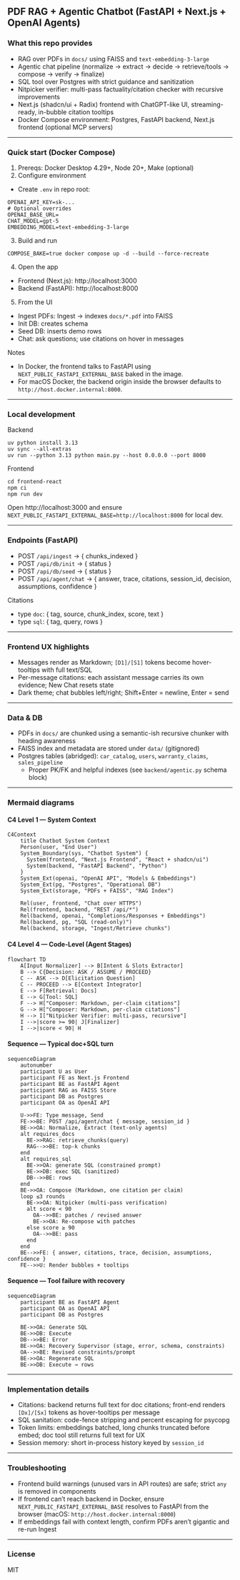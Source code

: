 ## PDF RAG + Agentic Chatbot (FastAPI + Next.js + OpenAI Agents)

### What this repo provides

- RAG over PDFs in `docs/` using FAISS and `text-embedding-3-large`
- Agentic chat pipeline (normalize → extract → decide → retrieve/tools → compose → verify → finalize)
- SQL tool over Postgres with strict guidance and sanitization
- Nitpicker verifier: multi-pass factuality/citation checker with recursive improvements
- Next.js (shadcn/ui + Radix) frontend with ChatGPT-like UI, streaming-ready, in-bubble citation tooltips
- Docker Compose environment: Postgres, FastAPI backend, Next.js frontend (optional MCP servers)

---

### Quick start (Docker Compose)

1) Prereqs: Docker Desktop 4.29+, Node 20+, Make (optional)
2) Configure environment

- Create `.env` in repo root:

```
OPENAI_API_KEY=sk-...
# Optional overrides
OPENAI_BASE_URL=
CHAT_MODEL=gpt-5
EMBEDDING_MODEL=text-embedding-3-large
```

3) Build and run

```
COMPOSE_BAKE=true docker compose up -d --build --force-recreate
```

4) Open the app

- Frontend (Next.js): http://localhost:3000
- Backend (FastAPI): http://localhost:8000

5) From the UI

- Ingest PDFs: Ingest → indexes `docs/*.pdf` into FAISS
- Init DB: creates schema
- Seed DB: inserts demo rows
- Chat: ask questions; use citations on hover in messages

Notes

- In Docker, the frontend talks to FastAPI using `NEXT_PUBLIC_FASTAPI_EXTERNAL_BASE` baked in the image.
- For macOS Docker, the backend origin inside the browser defaults to `http://host.docker.internal:8000`.

---

### Local development

Backend

```
uv python install 3.13
uv sync --all-extras
uv run --python 3.13 python main.py --host 0.0.0.0 --port 8000
```

Frontend

```
cd frontend-react
npm ci
npm run dev
```

Open http://localhost:3000 and ensure `NEXT_PUBLIC_FASTAPI_EXTERNAL_BASE=http://localhost:8000` for local dev.

---

### Endpoints (FastAPI)

- POST `/api/ingest` → { chunks_indexed }
- POST `/api/db/init` → { status }
- POST `/api/db/seed` → { status }
- POST `/api/agent/chat` → {
  answer, trace, citations, session_id, decision, assumptions, confidence
  }

Citations

- type `doc`: { tag, source, chunk_index, score, text }
- type `sql`: { tag, query, rows }

---

### Frontend UX highlights

- Messages render as Markdown; `[D1]/[S1]` tokens become hover-tooltips with full text/SQL
- Per-message citations: each assistant message carries its own evidence; New Chat resets state
- Dark theme; chat bubbles left/right; Shift+Enter = newline, Enter = send

---

### Data & DB

- PDFs in `docs/` are chunked using a semantic-ish recursive chunker with heading awareness
- FAISS index and metadata are stored under `data/` (gitignored)
- Postgres tables (abridged): `car_catalog`, `users`, `warranty_claims`, `sales_pipeline`
  - Proper PK/FK and helpful indexes (see `backend/agentic.py` schema block)

---

### Mermaid diagrams

#### C4 Level 1 — System Context

```mermaid
C4Context
    title Chatbot System Context
    Person(user, "End User")
    System_Boundary(sys, "Chatbot System") {
      System(frontend, "Next.js Frontend", "React + shadcn/ui")
      System(backend, "FastAPI Backend", "Python")
    }
    System_Ext(openai, "OpenAI API", "Models & Embeddings")
    System_Ext(pg, "Postgres", "Operational DB")
    System_Ext(storage, "PDFs + FAISS", "RAG Index")

    Rel(user, frontend, "Chat over HTTPS")
    Rel(frontend, backend, "REST /api/*")
    Rel(backend, openai, "Completions/Responses + Embeddings")
    Rel(backend, pg, "SQL (read-only)")
    Rel(backend, storage, "Ingest/Retrieve chunks")
```


#### C4 Level 4 — Code-Level (Agent Stages)

```mermaid
flowchart TD
    A[Input Normalizer] --> B[Intent & Slots Extractor]
    B --> C{Decision: ASK / ASSUME / PROCEED}
    C -- ASK --> D[Elicitation Question]
    C -- PROCEED --> E[Context Integrator]
    E --> F[Retrieval: Docs]
    E --> G[Tool: SQL]
    F --> H["Composer: Markdown, per-claim citations"]
    G --> H["Composer: Markdown, per-claim citations"]
    H --> I["Nitpicker Verifier: multi-pass, recursive"]
    I -->|score >= 90| J[Finalizer]
    I -->|score < 90| H
```

#### Sequence — Typical doc+SQL turn

```mermaid
sequenceDiagram
    autonumber
    participant U as User
    participant FE as Next.js Frontend
    participant BE as FastAPI Agent
    participant RAG as FAISS Store
    participant DB as Postgres
    participant OA as OpenAI API

    U->>FE: Type message, Send
    FE->>BE: POST /api/agent/chat { message, session_id }
    BE->>OA: Normalize, Extract (text-only agents)
    alt requires_docs
      BE->>RAG: retrieve_chunks(query)
      RAG-->>BE: top-k chunks
    end
    alt requires_sql
      BE->>OA: generate SQL (constrained prompt)
      BE->>DB: exec SQL (sanitized)
      DB-->>BE: rows
    end
    BE->>OA: Compose (Markdown, one citation per claim)
    loop ≤3 rounds
      BE->>OA: Nitpicker (multi-pass verification)
      alt score < 90
        OA-->>BE: patches / revised answer
        BE->>OA: Re-compose with patches
      else score ≥ 90
        OA-->>BE: pass
      end
    end
    BE-->>FE: { answer, citations, trace, decision, assumptions, confidence }
    FE-->>U: Render bubbles + tooltips
```

#### Sequence — Tool failure with recovery

```mermaid
sequenceDiagram
    participant BE as FastAPI Agent
    participant OA as OpenAI API
    participant DB as Postgres

    BE->>OA: Generate SQL
    BE->>DB: Execute
    DB-->>BE: Error
    BE->>OA: Recovery Supervisor (stage, error, schema, constraints)
    OA-->>BE: Revised constraints/prompt
    BE->>OA: Regenerate SQL
    BE->>DB: Execute → rows
```

---

### Implementation details

- Citations: backend returns full text for doc citations; front-end renders `[Dx]/[Sx]` tokens as hover-tooltips per message
- SQL sanitation: code-fence stripping and percent escaping for psycopg
- Token limits: embeddings batched, long chunks truncated before embed; doc tool still returns full text for UX
- Session memory: short in-process history keyed by `session_id`

---

### Troubleshooting

- Frontend build warnings (unused vars in API routes) are safe; strict `any` is removed in components
- If frontend can’t reach backend in Docker, ensure `NEXT_PUBLIC_FASTAPI_EXTERNAL_BASE` resolves to FastAPI from the browser (macOS: `http://host.docker.internal:8000`)
- If embeddings fail with context length, confirm PDFs aren’t gigantic and re-run Ingest

---

### License

MIT
